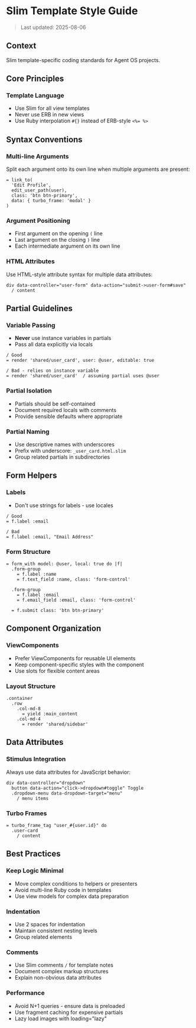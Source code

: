 # Slim Template Style Guide

> Last updated: 2025-08-06

## Context

Slim template-specific coding standards for Agent OS projects.

## Core Principles

### Template Language
- Use Slim for all view templates
- Never use ERB in new views
- Use Ruby interpolation `#{}` instead of ERB-style `<%= %>`

## Syntax Conventions

### Multi-line Arguments
Split each argument onto its own line when multiple arguments are present:
```slim
= link_to(
  'Edit Profile',
  edit_user_path(user),
  class: 'btn btn-primary',
  data: { turbo_frame: 'modal' }
)
```

### Argument Positioning
- First argument on the opening `(` line
- Last argument on the closing `)` line
- Each intermediate argument on its own line

### HTML Attributes
Use HTML-style attribute syntax for multiple data attributes:
```slim
div data-controller="user-form" data-action="submit->user-form#save"
  / content
```

## Partial Guidelines

### Variable Passing
- **Never** use instance variables in partials
- Pass all data explicitly via locals
```slim
/ Good
= render 'shared/user_card', user: @user, editable: true

/ Bad - relies on instance variable
= render 'shared/user_card'  / assuming partial uses @user
```

### Partial Isolation
- Partials should be self-contained
- Document required locals with comments
- Provide sensible defaults where appropriate

### Partial Naming
- Use descriptive names with underscores
- Prefix with underscore: `_user_card.html.slim`
- Group related partials in subdirectories

## Form Helpers

### Labels
- Don't use strings for labels - use locales
```slim
/ Good
= f.label :email

/ Bad
= f.label :email, "Email Address"
```

### Form Structure
```slim
= form_with model: @user, local: true do |f|
  .form-group
    = f.label :name
    = f.text_field :name, class: 'form-control'
  
  .form-group
    = f.label :email
    = f.email_field :email, class: 'form-control'
  
  = f.submit class: 'btn btn-primary'
```

## Component Organization

### ViewComponents
- Prefer ViewComponents for reusable UI elements
- Keep component-specific styles with the component
- Use slots for flexible content areas

### Layout Structure
```slim
.container
  .row
    .col-md-8
      = yield :main_content
    .col-md-4
      = render 'shared/sidebar'
```

## Data Attributes

### Stimulus Integration
Always use data attributes for JavaScript behavior:
```slim
div data-controller="dropdown"
  button data-action="click->dropdown#toggle" Toggle
  .dropdown-menu data-dropdown-target="menu"
    / menu items
```

### Turbo Frames
```slim
= turbo_frame_tag "user_#{user.id}" do
  .user-card
    / content
```

## Best Practices

### Keep Logic Minimal
- Move complex conditions to helpers or presenters
- Avoid multi-line Ruby code in templates
- Use view models for complex data preparation

### Indentation
- Use 2 spaces for indentation
- Maintain consistent nesting levels
- Group related elements

### Comments
- Use Slim comments `/` for template notes
- Document complex markup structures
- Explain non-obvious data attributes

### Performance
- Avoid N+1 queries - ensure data is preloaded
- Use fragment caching for expensive partials
- Lazy load images with loading="lazy"
